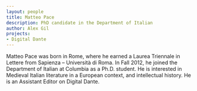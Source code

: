 ```yaml
---
layout: people
title: Matteo Pace
description: PhD candidate in the Department of Italian
author: Alex Gil
projects:
- Digital Dante
---
```


Matteo Pace was born in Rome, where he earned a Laurea Triennale in Lettere from Sapienza – Università di Roma. In Fall 2012, he joined the Department of Italian at Columbia as a Ph.D. student. He is interested in Medieval Italian literature in a European context, and intellectual history. He is an Assistant Editor on Digital Dante.